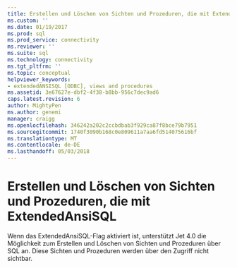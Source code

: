 ```yaml
---
title: Erstellen und Löschen von Sichten und Prozeduren, die mit ExtendedAnsiSQL | Microsoft Docs
ms.custom: ''
ms.date: 01/19/2017
ms.prod: sql
ms.prod_service: connectivity
ms.reviewer: ''
ms.suite: sql
ms.technology: connectivity
ms.tgt_pltfrm: ''
ms.topic: conceptual
helpviewer_keywords:
- extendedANSISQL [ODBC], views and procedures
ms.assetid: 3e67627e-dbf2-4f38-b8bb-956c7dec9ad6
caps.latest.revision: 6
author: MightyPen
ms.author: genemi
manager: craigg
ms.openlocfilehash: 346242a202c2ccbdbab3f929ca87f8bce79b7951
ms.sourcegitcommit: 1740f3090b168c0e809611a7aa6fd514075616bf
ms.translationtype: MT
ms.contentlocale: de-DE
ms.lasthandoff: 05/03/2018
---
```

# <a name="creating-and-dropping-views-and-procedures-using-extendedansisql"></a>Erstellen und Löschen von Sichten und Prozeduren, die mit ExtendedAnsiSQL
Wenn das ExtendedAnsiSQL-Flag aktiviert ist, unterstützt Jet 4.0 die Möglichkeit zum Erstellen und Löschen von Sichten und Prozeduren über SQL an. Diese Sichten und Prozeduren werden über den Zugriff nicht sichtbar.
